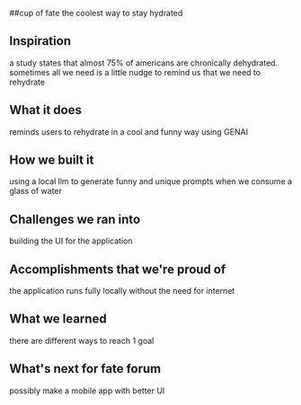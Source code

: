 ##cup of fate
the coolest way to stay hydrated
## Inspiration
a study states that almost 75% of americans are chronically dehydrated. sometimes all we need is a little nudge to remind us that we need to rehydrate
## What it does
reminds users to rehydrate in a cool and funny way using GENAI
## How we built it
using a local llm to generate funny and unique prompts when we consume a glass of water
## Challenges we ran into
building the UI for the application
## Accomplishments that we're proud of
the application runs fully locally without the need for internet
## What we learned
there are different ways to reach 1 goal
## What's next for fate forum
possibly make a mobile app with better UI
